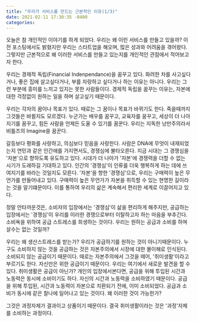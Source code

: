 ```yaml
---
title: "우리가 서비스를 만드는 근본적인 이유(1/3)"
date: 2021-02-11 17:30:35 -0400
categories:
---
```



  오늘은 참 개인적인 이야기를 하게 되었다.
  우리는 왜 이런 서비스를 만들고 있을까? 이전 포스팅에서도 밝혔지만 우리는 스타트업을 해오며, 많은 성과와 어려움을 겪어왔다. 그렇지만 근본적으로 왜 이러한 서비스를 만들고 있는지를 개인적인 관점에서 적어보고자 한다.
  
  우리는 경제적 독립(Financial Indenpendance)을 꿈꾸고 있다.
  화려한 차를 사고싶다거나, 좋은 집에 살고싶다거나, 부를 자랑하고 싶다거나 하는 이유는 아니다. 우리는 그런 부분에 흥미를 느끼고 있지는 못한 사람들이다.
  경제적 독립을 꿈꾸는 이유는, 자본에 대한 걱정없이 원하는 일을 하며 살고싶기 때문이다.
  
  우리는 각자의 꿈이나 목표가 있다. 때로는 그 꿈이나 목표가 바뀌기도 한다. 죽을때까지 그것들은 바뀔지도 모르겠다.
  누군가는 배우를 꿈꾸고, 교육자를 꿈꾸고, 세상이 더 나아지기를 꿈꾸고, 힘든 사람을 언제든 도울 수 있기를 꿈꾼다.
  우리는 지독한 낭만주의라서 비틀즈의 Imagine을 꿈꾼다.
  
  갈등보다 평화를 사랑하고, 의심보다 믿음을 사랑한다.
  사람은 DNA에 무엇이 내재되었는지 연민과 같은 인간애를 가지면서도, 경쟁심에 불타오른다.
  지금 시대는 그 경쟁심을 '자본'으로 향하도록 유도하고 있다. 시대가 더 나아가 '자본'에 경쟁력을 더할 수 없는 시기가 도래하길 기대하고 있다.
  인간의 '경쟁심'이 인류를 더욱 행복하게 하는 데에 쓰여지기를 바라는 것일지도 모른다.
  '자본'을 향한 '경쟁심'으로, 우리는 구매력이 높은 무언가를 만들어내고 있다. 구매력이 높은 무언가가 자본을 취득할 수 있는 현명한 길이라는 것을 알기떄문이다. 이를 통하여 우리의 삶은 계속해서 편리한 세계로 이끌어지고 있다.
  
  정말 안타까운것은, 소비자의 입장에서는 '경쟁심'이 삶을 편리하게 해주지만, 공급하는 입장에서는 '경쟁심'이 우리를 이러한 경쟁으로부터 이탈하고자 하는 마음을 부추긴다.
  소비욕을 위하여 공급 스트레스를 희생하는 것이다.
  우리는 원하는 공급과 소비를 하며 살수는 없는 것일까?
  
  우리는 왜 생산스트레스를 받는가? 
  우리가 공급하기를 원하는 것이 아니기때문이다. 누구도 소비하지 않는 것을 공급하는 것은 자본주의에서 시장에 대한 몰이해로 인식된다. 소비되지 않는 공급이기 때문이다.
  때로는 자본주의에서 그것을 떼어, '취미생활'이라고 부르기도 한다. 자신만은 위한 공급이기 때문이다.
  우리는 여기에서 새로운 발견을 할 수 있다. 취미생활은 공급이 아닌가?
  개인의 입장에서본다면, 공급을 위해 투입된 시간과 노동력은 동시에 소비이기도 하다. 자신의 시간과 노동력을 소비하였기 때문이다.
  공급을 위해 투입된, 시간과 노동력이 자본으로 치환되기 전에, 이미 소비되었다. 공급과 소비가 동시에 같은 찰나에 일어나고 있는 것이다.
  왜 이러한 것이 가능한가?
  
  그것은 과정자체가 결과이고 상품이기 때문이다.
  결국 취미생활이라는 것은 '과정'자체를 소비하는 과정이다.

